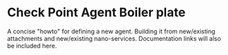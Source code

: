 # Check Point Agent Boiler plate
A concise "howto" for defining a new agent. Building it from new/existing attachments and new/existing nano-services.
Documentation links will also be included here.
